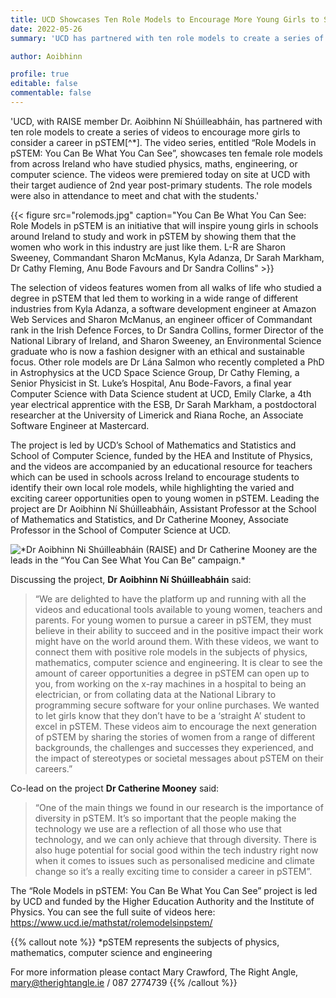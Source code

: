 ```yaml
---
title: UCD Showcases Ten Role Models to Encourage More Young Girls to Study pSTEM Subjects
date: 2022-05-26
summary: 'UCD has partnered with ten role models to create a series of videos to encourage more girls to consider a career in pSTEM[^*]. The video series, entitled “Role Models in pSTEM: You Can Be What You Can See”, showcases ten female role models from across Ireland who have studied physics, maths, engineering, or computer science. The videos were premiered today on site at UCD with their target audience of 2nd year post-primary students. The role models were also in attendance to meet and chat with the students.' 

author: Aoibhinn

profile: true
editable: false
commentable: false
---
```


'UCD, with RAISE member Dr. Aoibhinn Ní Shúilleabháin, has partnered with ten role models to create a series of videos to encourage more girls to consider a career in pSTEM[^*]. The video series, entitled “Role Models in pSTEM: You Can Be What You Can See”, showcases ten female role models from across Ireland who have studied physics, maths, engineering, or computer science. The videos were premiered today on site at UCD with their target audience of 2nd year post-primary students. The role models were also in attendance to meet and chat with the students.'

<!--more-->

{{< figure src="rolemods.jpg" caption="You Can Be What You Can See: Role Models in pSTEM is an initiative that will inspire young girls in schools around Ireland to study and work in pSTEM by showing them that the women who work in this industry are just like them. L-R are Sharon Sweeney, Commandant Sharon McManus, Kyla Adanza, Dr Sarah Markham, Dr Cathy Fleming, Anu Bode Favours and Dr Sandra Collins" >}}

The selection of videos features women from all walks of life who studied a degree in pSTEM that led them to working in a wide range of different industries from Kyla Adanza, a software development engineer at Amazon Web Services and Sharon McManus, an engineer officer of Commandant rank in the Irish Defence Forces, to Dr Sandra Collins, former Director of the National Library of Ireland, and Sharon Sweeney, an Environmental Science graduate who is now a fashion designer with an ethical and sustainable focus. Other role models are Dr Lána Salmon who recently completed a PhD in Astrophysics at the UCD Space Science Group, Dr Cathy Fleming, a Senior Physicist in St. Luke’s Hospital, Anu Bode-Favors, a final year Computer Science with Data Science student at UCD, Emily Clarke, a 4th year electrical apprentice with the ESB, Dr Sarah Markham, a postdoctoral researcher at the University of Limerick and Riana Roche, an Associate Software Engineer at Mastercard.

The project is led by UCD’s School of Mathematics and Statistics and School of Computer Science, funded by the HEA and Institute of Physics, and the videos are accompanied by an educational resource for teachers which can be used in schools across Ireland to encourage students to identify their own local role models, while highlighting the varied and exciting career opportunities open to young women in pSTEM. Leading the project are Dr Aoibhinn Ní Shúilleabháin, Assistant Professor at the School of Mathematics and Statistics, and Dr Catherine Mooney, Associate Professor in the School of Computer Science at UCD. 


![](rolemodspis.jpg "*Dr Aoibhinn Ni Shúilleabháin (RAISE) and Dr Catherine Mooney are the leads in the “You Can See What You Can Be” campaign.*")

Discussing the project, **Dr Aoibhinn Ní Shúilleabháin** said: 
> “We are delighted to have the platform up and running with all the videos and educational tools available to young women, teachers and parents. For young women to pursue a career in pSTEM, they must believe in their ability to succeed and in the positive impact their work might have on the world around them. With these videos, we want to connect them with positive role models in the subjects of physics, mathematics, computer science and engineering. It is clear to see the amount of career opportunities a degree in pSTEM can open up to you, from working on the x-ray machines in a hospital to being an electrician, or from collating data at the National Library to programming secure software for your online purchases. We wanted to let girls know that they don’t have to be a ‘straight A’ student to excel in pSTEM. These videos aim to encourage the next generation of pSTEM by sharing the stories of women from a range of different backgrounds, the challenges and successes they experienced, and the impact of stereotypes or societal messages about pSTEM on their careers.”

Co-lead on the project **Dr Catherine Mooney** said: 
> “One of the main things we found in our research is the importance of diversity in pSTEM. It’s so important that the people making the technology we use are a reflection of all those who use that technology, and we can only achieve that through diversity. There is also huge potential for social good within the tech industry right now when it comes to issues such as personalised medicine and climate change so it’s a really exciting time to consider a career in pSTEM”.

The “Role Models in pSTEM: You Can Be What You Can See” project is led by UCD and funded by the Higher Education Authority and the Institute of Physics. You can see the full suite of videos here: https://www.ucd.ie/mathstat/rolemodelsinpstem/ 


{{% callout note %}}
*pSTEM represents the subjects of physics, mathematics, computer science and engineering

For more information please contact Mary Crawford, The Right Angle, mary@therightangle.ie / 087 2774739
{{% /callout %}}



